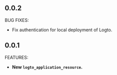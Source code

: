 ## 0.0.2

BUG FIXES:

- Fix authentication for local deployment of Logto.

## 0.0.1

FEATURES:

- **New `logto_application_resource`.**
